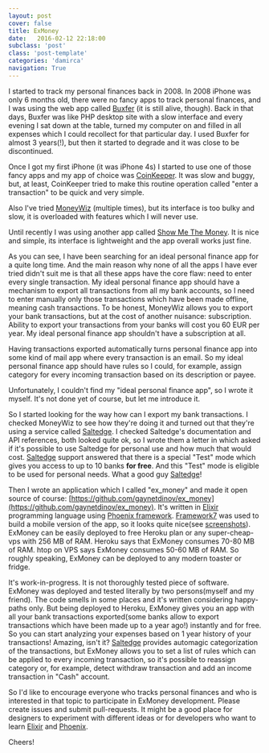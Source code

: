 ```yaml
---
layout: post
cover: false
title: ExMoney
date:   2016-02-12 22:18:00
subclass: 'post'
class: 'post-template'
categories: 'damirca'
navigation: True
---
```


I started to track my personal finances back in 2008. In 2008 iPhone was only 6 months old, there were no fancy apps to track personal finances, and I was using the web app called [Buxfer](https://www.buxfer.com) (it is still alive, though). Back in that days, Buxfer was like PHP desktop site with a slow interface and every evening I sat down at the table, turned my computer on and filled in all expenses which I could recollect for that particular day. I used Buxfer for almost 3 years(!), but then it started to degrade and it was close to be discontinued.

Once I got my first iPhone (it was iPhone 4s) I started to use one of those fancy apps and my app of choice was [CoinKeeper](https://coinkeeper.me). It was slow and buggy, but, at least, CoinKeeper tried to make this routine operation called "enter a transaction" to be quick and very simple.

Also I've tried [MoneyWiz](http://moneywizapp.com) (multiple times), but its interface is too bulky and slow, it is overloaded with features which I will never use.

Until recently I was using another app called [Show Me The Money](https://itunes.apple.com/en/app/gde-den-gi-ucet-rashodov-i/id906363437?mt=8). It is nice and simple, its interface is lightweight and the app overall works just fine.

As you can see, I have been searching for an ideal personal finance app for a quite long time. And the main reason why none of all the apps I have ever tried didn't suit me is that all these apps have the core flaw: need to enter every single transaction. My ideal personal finance app should have a mechanism to export all transactions from all my bank accounts, so I need to enter manually only those transactions which have been made offline, meaning cash transactions. To be honest, MoneyWiz allows you to export your bank transactions, but at the cost of another nuisance: subscription. Ability to export your transactions from your banks will cost you 60 EUR per year. My ideal personal finance app shouldn't have a subscription at all.

Having transactions exported automatically turns personal finance app into some kind of mail app where every transaction is an email. So my ideal personal finance app should have rules so I could, for example, assign category for every incoming transaction based on its description or payee.

Unfortunately, I couldn't find my "ideal personal finance app", so I wrote it myself. It's not done yet of course, but let me introduce it.

So I started looking for the way how can I export my bank transactions. I checked MoneyWiz to see how they're doing it and turned out that they're using a service called [Saltedge](https://www.saltedge.com). I checked Saltedge's documentation and API references, both looked quite ok, so I wrote them a letter in which asked if it's possible to use Saltedge for personal use and how much that would cost. [Saltedge](https://www.saltedge.com) support answered that there is a special "Test" mode which gives you access to up to 10 banks **for free**. And this "Test" mode is eligible to be used for personal needs. What a good guy [Saltedge](https://www.saltedge.com)!

Then I wrote an application which I called "ex_money" and made it open source of course: [https://github.com/gaynetdinov/ex_money](https://github.com/gaynetdinov/ex_money).
It's written in [Elixir](http://elixir-lang.org) programming language using [Phoenix framework](http://www.phoenixframework.org). [Framework7](http://framework7.io) was used to build a mobile version of the app, so it looks quite nice(see [screenshots](https://github.com/gaynetdinov/ex_money/tree/master/screenshots)). ExMoney can be easily deployed to free Heroku plan or any super-cheap-vps with 256 MB of RAM. Heroku says that ExMoney consumes 70-80 MB of RAM. htop on VPS says ExMoney consumes 50-60 MB of RAM. So roughly speaking, ExMoney can be deployed to any modern toaster or fridge.

It's work-in-progress. It is not thoroughly tested piece of software. ExMoney was deployed and tested literally by two persons(myself and my friend). The code smells in some places and it's written considering happy-paths only. But being deployed to Heroku, ExMoney gives you an app with all your bank transactions exported(some banks allow to export transactions which have been made up to a year ago!) instantly and for free. So you can start analyzing your expenses based on 1 year history of your transactions! Amazing, isn't it? [Saltedge](https://www.saltedge.com) provides automagic categorization of the transactions, but ExMoney allows you to set a list of rules which can be applied to every incoming transaction, so it's possible to reassign category or, for example, detect withdraw transaction and add an income transaction in "Cash" account.

So I'd like to encourage everyone who tracks personal finances and who is interested in that topic to participate in ExMoney development. Please create issues and submit pull-requests.
It might be a good place for designers to experiment with different ideas or for developers who want to learn [Elixir](http://elixir-lang.org) and [Phoenix](http://www.phoenixframework.org).

Cheers!

